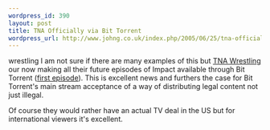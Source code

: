 ```yaml
--- 
wordpress_id: 390
layout: post
title: TNA Officially via Bit Torrent
wordpress_url: http://www.johng.co.uk/index.php/2005/06/25/tna-officially-via-bit-torrent/
---
```

<category>wrestling</category>
I am not sure if there are many examples of this but <a href="http://www.tnawrestling.com/">TNA Wrestling</a> our now making all their future episodes of Impact available through Bit Torrent (<a href="http://www.tnawrestling.com/graphics/impact/wk1/TNA_Wrestling_Impact_June24_Impact_Full.zip.torrent">first episode</a>). This is excellent news and furthers the case for Bit Torrent's main stream acceptance of a way of distributing legal content not just illegal.

Of course they would rather have an actual TV deal in the US but for international viewers it's excellent.

